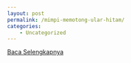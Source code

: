 ```yaml
---
layout: post
permalink: /mimpi-memotong-ular-hitam/
categories:
    - Uncategorized
---
```


[Baca Selengkapnya](/03)